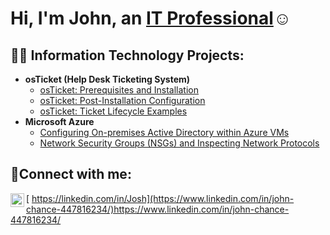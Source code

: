 <h1>Hi, I'm John, an <a href="https://www.linkedin.com/in/john-chance-447816234/">IT Professional</a>☺</h1>

<h2>👨‍💻 Information Technology Projects:</h2>

- <b>osTicket (Help Desk Ticketing System)</b>
  - [osTicket: Prerequisites and Installation](https://github.com/JohnChance64/osticket-prereqs)
  - [osTicket: Post-Installation Configuration](https://github.com/JohnChance64/postinstallation/tree/main)
  - [osTicket: Ticket Lifecycle Examples](https://github.com/JohnChance64/ticketlifecycle/tree/main)
- <b>Microsoft Azure</b>
  - [Configuring On-premises Active Directory within Azure VMs](https://github.com/JohnChance64/activedirectory/tree/main)
  - [Network Security Groups (NSGs) and Inspecting Network Protocols](https://github.com/joshmadakorcc/azure-network-protocols)

<h2>🤳Connect with me:</h2>

[<img align="left" alt="Josh | LinkedIn" width="22px" src="https://cdn.jsdelivr.net/npm/simple-icons@v3/icons/linkedin.svg" />
https://linkedin.com/in/Josh](https://www.linkedin.com/in/john-chance-447816234/)https://www.linkedin.com/in/john-chance-447816234/
